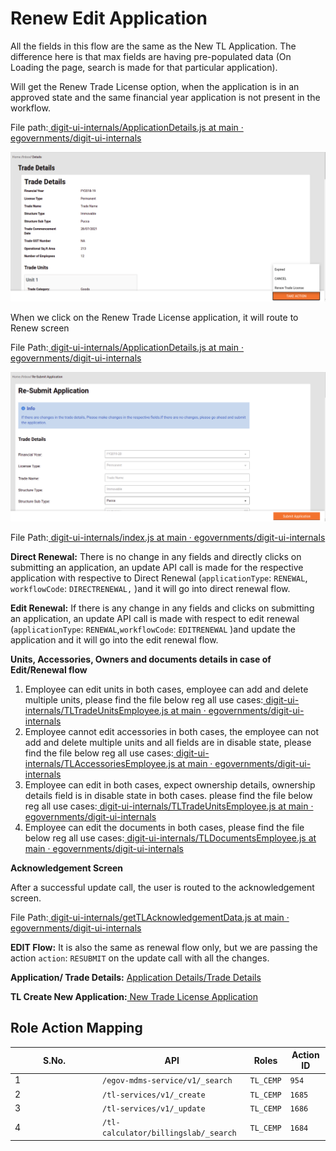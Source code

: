 # Renew Edit Application

All the fields in this flow are the same as the New TL Application. The difference here is that max fields are having pre-populated data (On Loading the page, search is made for that particular application).

Will get the Renew Trade License option, when the application is in an approved state and the same financial year application is not present in the workflow.

File path:[ <img src="https://github.com/fluidicon.png" alt="" data-size="line">digit-ui-internals/ApplicationDetails.js at main · egovernments/digit-ui-internals](https://github.com/egovernments/digit-ui-internals/blob/main/packages/modules/tl/src/pages/employee/ApplicationDetails.js)

![](<../../../../../.gitbook/assets/image (269) (1).png>)

When we click on the Renew Trade License application, it will route to Renew screen

File Path:[ <img src="https://github.com/fluidicon.png" alt="" data-size="line">digit-ui-internals/ApplicationDetails.js at main · egovernments/digit-ui-internals](https://github.com/egovernments/digit-ui-internals/blob/main/packages/modules/tl/src/pages/employee/ApplicationDetails.js)

![](<../../../../../.gitbook/assets/image (232).png>)

File Path:[ <img src="https://github.com/fluidicon.png" alt="" data-size="line">digit-ui-internals/index.js at main · egovernments/digit-ui-internals](https://github.com/egovernments/digit-ui-internals/blob/main/packages/modules/tl/src/pages/employee/ReNewApplication/index.js)

**Direct Renewal:** There is no change in any fields and directly clicks on submitting an application, an update API call is made for the respective application with respective to Direct Renewal (`applicationType`: `RENEWAL`, `workflowCode`: `DIRECTRENEWAL,` )and it will go into direct renewal flow.

**Edit Renewal:** If there is any change in any fields and clicks on submitting an application, an update API call is made with respect to edit renewal (`applicationType`: `RENEWAL`,`workflowCode`: `EDITRENEWAL` )and update the application and it will go into the edit renewal flow.

**Units, Accessories, Owners and documents details in case of Edit/Renewal flow**

1. Employee can edit units in both cases, employee can add and delete multiple units, please find the file below reg all use cases:[ <img src="https://github.com/fluidicon.png" alt="" data-size="line">digit-ui-internals/TLTradeUnitsEmployee.js at main · egovernments/digit-ui-internals](https://github.com/egovernments/digit-ui-internals/blob/main/packages/modules/tl/src/pageComponents/TLTradeUnitsEmployee.js)
2. Employee cannot edit accessories in both cases, the employee can not add and delete multiple units and all fields are in disable state, please find the file below reg all use cases:[ <img src="https://github.com/fluidicon.png" alt="" data-size="line">digit-ui-internals/TLAccessoriesEmployee.js at main · egovernments/digit-ui-internals](https://github.com/egovernments/digit-ui-internals/blob/main/packages/modules/tl/src/pageComponents/TLAccessoriesEmployee.js)
3. Employee can edit in both cases, expect ownership details, ownership details field is in disable state in both cases. please find the file below reg all use cases:[ <img src="https://github.com/fluidicon.png" alt="" data-size="line">digit-ui-internals/TLTradeUnitsEmployee.js at main · egovernments/digit-ui-internals](https://github.com/egovernments/digit-ui-internals/blob/main/packages/modules/tl/src/pageComponents/TLTradeUnitsEmployee.js)
4. Employee can edit the documents in both cases, please find the file below reg all use cases:[ <img src="https://github.com/fluidicon.png" alt="" data-size="line">digit-ui-internals/TLDocumentsEmployee.js at main · egovernments/digit-ui-internals](https://github.com/egovernments/digit-ui-internals/blob/main/packages/modules/tl/src/pageComponents/TLDocumentsEmployee.js)

**Acknowledgement Screen**

After a successful update call, the user is routed to the acknowledgement screen.

File Path:[ <img src="https://github.com/fluidicon.png" alt="" data-size="line">digit-ui-internals/getTLAcknowledgementData.js at main · egovernments/digit-ui-internals](https://github.com/egovernments/digit-ui-internals/blob/main/packages/modules/tl/src/utils/getTLAcknowledgementData.js)

**EDIT Flow:** It is also the same as renewal flow only, but we are passing the action `action`: `RESUBMIT` on the update call with all the changes.

**Application/ Trade Details:** [Application Details/Trade Details](application-details-trade-details-ui-flows.md)

**TL Create New Application:**[ New Trade License Application](new-trade-license-ui-flow.md)

## **Role Action Mapping**

<table><thead><tr><th width="126">S.No.</th><th>API</th><th>Roles</th><th>Action ID</th></tr></thead><tbody><tr><td>1</td><td><code>/egov-mdms-service/v1/_search</code></td><td><code>TL_CEMP</code></td><td><code>954</code></td></tr><tr><td>2</td><td><code>/tl-services/v1/_create</code></td><td><code>TL_CEMP</code></td><td><code>1685</code></td></tr><tr><td>3</td><td><code>/tl-services/v1/_update</code></td><td><code>TL_CEMP</code></td><td><code>1686</code></td></tr><tr><td>4</td><td><code>/tl-calculator/billingslab/_search</code></td><td><code>TL_CEMP</code></td><td><code>1684</code></td></tr></tbody></table>
